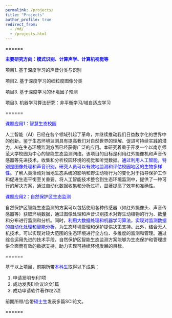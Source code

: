 ```yaml
---
permalink: /projects/
title: "Projects"
author_profile: true
redirect_from: 
  - /md/
  - /projects.html
---
```



======

<span style="color:blue;font-weight:bold">主要研究方向：模式识别、计算声学、计算机视觉等</span>

项目1. 基于深度学习的声音分类与识别

项目2. 基于深度学习的细粒度图像分类

项目3. 基于深度学习的环境因子预测

项目3. 机器学习算法研究：非平衡学习/域自适应学习

======

<span style="color:blue">课题应用1：智慧生态校园</span>

人工智能（AI）已经在各个领域引起了革命，并继续推动我们日益数字化的世界中的创新。鉴于生态环境监测具有提高我们对自然世界的理解、促进可持续实践的潜力，AI在生态环境监测方面已经获得广泛的应用。本研究着重于开发一个以南京师范大学校园为中心的智能生态监测网络。该项目的目标是利用红外摄像机和声音传感器等先进技术，收集和分析校园环境的视觉和听觉数据。<span style="color:blue">通过利用人工智能，特别是图像处理和声音识别，研究人员可以有效地监测和评估校园地区的生物多样性</span>。了解人类活动对当地生态系统的影响和野生动物行为的变化对于指导保护工作和促进生态平衡至关重要。将人工智能技术整合到生态环境监测中，提供了一种可行的解决方案，通过自动化数据收集和分析过程，显著提高了效率和准确性。

<span style="color:blue">课题应用2：自然保护区生态监测</span>

自然保护区智能生态监测的方案可以包括使用各种传感器（如红外摄像头、声音传感器等）获取环境数据，通过图像处理和声音识别技术对野生动植物的行为、数量和分布进行监测和分析。同时，<span style="color:blue">利用大数据处理和机器学习算法，实现对监测数据的自动化处理和智能分析</span>，为生态环境管理和保护提供决策支持。此外，结合无人机技术，可以实现对较大范围的生态环境进行全方位、多维度的监测和管理。通过综合运用先进的技术手段，自然保护区智能生态监测方案能够为生态保护和管理提供全面而有效的数据支持，助力实现可持续环境发展的目标。

======

基于以上项目，前期所带<span style="color:blue">本科生</span>取得以下成果：

1. 申请发明专利1项
2. 成功发表EI会议论文1篇
3. 成功申请软件著作权2项

前期所带/合带<span style="color:blue">硕士生</span>发表多篇SCI论文。

======




